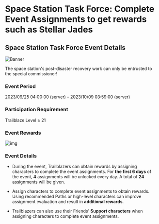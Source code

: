 # Space Station Task Force: Complete Event Assignments to get rewards such as Stellar Jades
## Space Station Task Force Event Details
![Banner](https://sdk.hoyoverse.com/upload/ann/2023/08/18/c1292393bf5161350b56c6fb1378f4dd_8309712113560049403.png)

The space station's post-disaster recovery work can only be entrusted to the special commissioner!

### Event Period

2023/09/25 04:00:00 (server) – 2023/10/09 03:59:00 (server)

### Participation Requirement

Trailblaze Level ≥ 21

### Event Rewards

![img](https://sdk.hoyoverse.com/upload/ann/2023/08/18/146151e141827442381f1c34b7931dfe_2548358041262044833.png)

### Event Details

- During the event, Trailblazers can obtain rewards by assigning characters to complete the event assignments. For **the first 6 days** of the event, **4** assignments will be unlocked every day. A total of **24** assignments will be given.

- Assign characters to complete event assignments to obtain rewards. Using recommended Paths or high-level characters can improve assignment evaluation and result in **additional rewards**.

- Trailblazers can also use their Friends' **Support characters** when assigning characters to complete event assignments.
